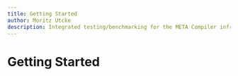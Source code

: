 ```yaml
---
title: Getting Started
author: Moritz Utcke
description: Integrated testing/benchmarking for the META Compiler infrastructure.
---
```

# Getting Started


